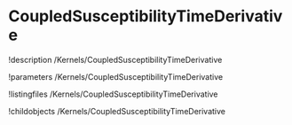 <!-- MOOSE Documentation Stub: Remove this when content is added. -->

# CoupledSusceptibilityTimeDerivative
!description /Kernels/CoupledSusceptibilityTimeDerivative

!parameters /Kernels/CoupledSusceptibilityTimeDerivative

!listingfiles /Kernels/CoupledSusceptibilityTimeDerivative

!childobjects /Kernels/CoupledSusceptibilityTimeDerivative
